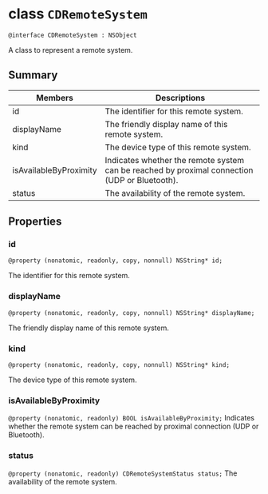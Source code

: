 # class `CDRemoteSystem` 

```
@interface CDRemoteSystem : NSObject
```  

A class to represent a remote system.

## Summary

 Members                        | Descriptions                                
--------------------------------|---------------------------------------------
id | The identifier for this remote system.
displayName | The friendly display name of this remote system.
kind | The device type of this remote system.
isAvailableByProximity | Indicates whether the remote system can be reached by proximal connection (UDP or Bluetooth).
status | The availability of the remote system.

## Properties

### id
`@property (nonatomic, readonly, copy, nonnull) NSString* id;`

The identifier for this remote system.

### displayName
`@property (nonatomic, readonly, copy, nonnull) NSString* displayName;`

The friendly display name of this remote system.

### kind
`@property (nonatomic, readonly, copy, nonnull) NSString* kind;`

The device type of this remote system.

### isAvailableByProximity
`@property (nonatomic, readonly) BOOL isAvailableByProximity;`
Indicates whether the remote system can be reached by proximal connection (UDP or Bluetooth).

### status
`@property (nonatomic, readonly) CDRemoteSystemStatus status;`
The availability of the remote system.
